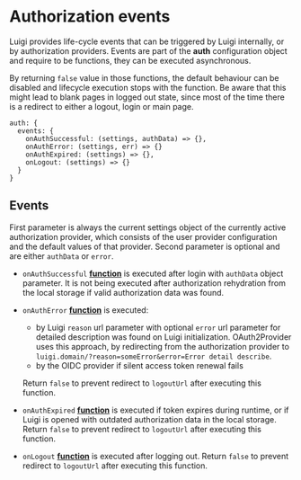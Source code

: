 # Authorization events

Luigi provides life-cycle events that can be triggered by Luigi internally, or by authorization providers.
Events are part of the **auth** configuration object and require to be functions, they can be executed asynchronous.

By returning `false` value in those functions, the default behaviour can be disabled and lifecycle execution stops with the function. Be aware that this might lead to blank pages in logged out state, since most of the time there is a redirect to either a logout, login or main page.

```
auth: {
  events: {
    onAuthSuccessful: (settings, authData) => {},
    onAuthError: (settings, err) => {}
    onAuthExpired: (settings) => {},
    onLogout: (settings) => {}
  }
}
```

## Events

First parameter is always the current settings object of the currently active authorization provider, which consists of the user provider configuration and the default values of that provider.
Second parameter is optional and are either `authData` or `error`.

-   `onAuthSuccessful` **[function](https://developer.mozilla.org/docs/Web/JavaScript/Reference/Statements/function)** is executed after login with `authData` object parameter. It is not being executed after authorization rehydration from the local storage if valid authorization data was found.
-   `onAuthError` **[function](https://developer.mozilla.org/docs/Web/JavaScript/Reference/Statements/function)** is executed:
    - by Luigi `reason` url parameter with optional `error` url parameter for detailed description was found on Luigi initialization. OAuth2Provider uses this approach, by redirecting from the authorization provider to `luigi.domain/?reason=someError&error=Error detail describe`.
    - by the OIDC provider if silent access token renewal fails    

    Return `false` to prevent redirect to `logoutUrl` after executing this function.
-   `onAuthExpired` **[function](https://developer.mozilla.org/docs/Web/JavaScript/Reference/Statements/function)** is executed if token expires during runtime, or if Luigi is opened with outdated authorization data in the local storage. Return `false` to prevent redirect to `logoutUrl` after executing this function.
-   `onLogout` **[function](https://developer.mozilla.org/docs/Web/JavaScript/Reference/Statements/function)** is executed after logging out. Return `false` to prevent redirect to `logoutUrl` after executing this function.
